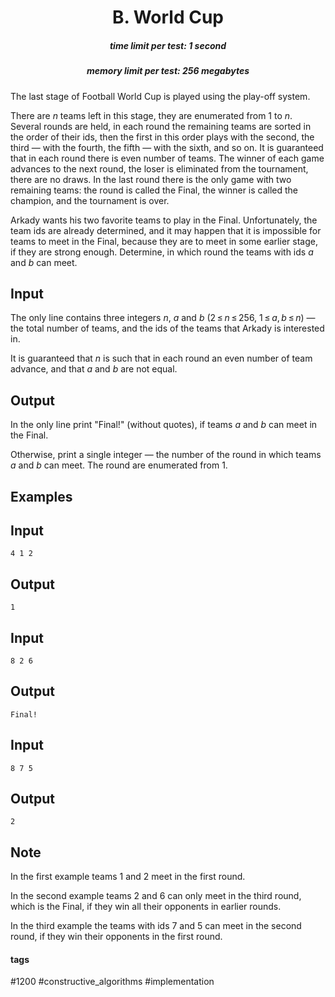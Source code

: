 <h1 style='text-align: center;'> B. World Cup</h1>

<h5 style='text-align: center;'>time limit per test: 1 second</h5>
<h5 style='text-align: center;'>memory limit per test: 256 megabytes</h5>

The last stage of Football World Cup is played using the play-off system.

There are *n* teams left in this stage, they are enumerated from 1 to *n*. Several rounds are held, in each round the remaining teams are sorted in the order of their ids, then the first in this order plays with the second, the third — with the fourth, the fifth — with the sixth, and so on. It is guaranteed that in each round there is even number of teams. The winner of each game advances to the next round, the loser is eliminated from the tournament, there are no draws. In the last round there is the only game with two remaining teams: the round is called the Final, the winner is called the champion, and the tournament is over.

Arkady wants his two favorite teams to play in the Final. Unfortunately, the team ids are already determined, and it may happen that it is impossible for teams to meet in the Final, because they are to meet in some earlier stage, if they are strong enough. Determine, in which round the teams with ids *a* and *b* can meet.

## Input

The only line contains three integers *n*, *a* and *b* (2 ≤ *n* ≤ 256, 1 ≤ *a*, *b* ≤ *n*) — the total number of teams, and the ids of the teams that Arkady is interested in. 

It is guaranteed that *n* is such that in each round an even number of team advance, and that *a* and *b* are not equal.

## Output

In the only line print "Final!" (without quotes), if teams *a* and *b* can meet in the Final.

Otherwise, print a single integer — the number of the round in which teams *a* and *b* can meet. The round are enumerated from 1.

## Examples

## Input


```
4 1 2  

```
## Output


```
1  

```
## Input


```
8 2 6  

```
## Output


```
Final!  

```
## Input


```
8 7 5  

```
## Output


```
2  

```
## Note

In the first example teams 1 and 2 meet in the first round.

In the second example teams 2 and 6 can only meet in the third round, which is the Final, if they win all their opponents in earlier rounds.

In the third example the teams with ids 7 and 5 can meet in the second round, if they win their opponents in the first round.



#### tags 

#1200 #constructive_algorithms #implementation 